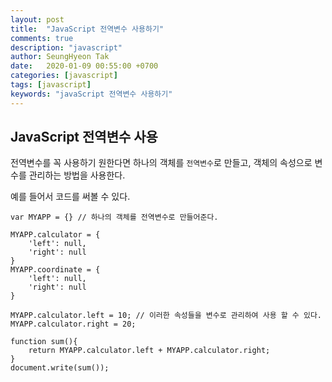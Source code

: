 ```yaml
---
layout: post
title:  "JavaScript 전역변수 사용하기"
comments: true
description: "javascript"
author: SeungHyeon Tak
date:   2020-01-09 00:55:00 +0700
categories: [javascript]
tags: [javascript]
keywords: "javaScript 전역변수 사용하기"
---
```

## JavaScript 전역변수 사용

전역변수를 꼭 사용하기 원한다면 하나의 객체를 `전역변수`로 만들고, 객체의 속성으로 변수를 관리하는 방법을 사용한다.

예를 들어서 코드를 써볼 수 있다.

```javscript
var MYAPP = {} // 하나의 객체를 전역변수로 만들어준다.

MYAPP.calculator = {
    'left': null,
    'right': null
}
MYAPP.coordinate = {
    'left': null,
    'right': null
}

MYAPP.calculator.left = 10; // 이러한 속성들을 변수로 관리하여 사용 할 수 있다.
MYAPP.calculator.right = 20;

function sum(){
    return MYAPP.calculator.left + MYAPP.calculator.right;
}
document.write(sum());
```
